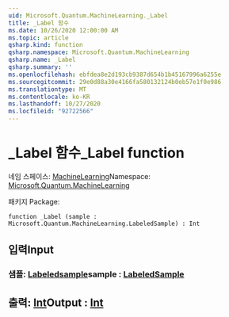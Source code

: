 ```yaml
---
uid: Microsoft.Quantum.MachineLearning._Label
title: _Label 함수
ms.date: 10/26/2020 12:00:00 AM
ms.topic: article
qsharp.kind: function
qsharp.namespace: Microsoft.Quantum.MachineLearning
qsharp.name: _Label
qsharp.summary: ''
ms.openlocfilehash: ebfdea8e2d193cb9387d654b1b45167996a6255e
ms.sourcegitcommit: 29e0d88a30e4166fa580132124b0eb57e1f0e986
ms.translationtype: MT
ms.contentlocale: ko-KR
ms.lasthandoff: 10/27/2020
ms.locfileid: "92722566"
---
```

# <a name="_label-function"></a><span data-ttu-id="e06b1-102">_Label 함수</span><span class="sxs-lookup"><span data-stu-id="e06b1-102">_Label function</span></span>

<span data-ttu-id="e06b1-103">네임 스페이스: [MachineLearning](xref:Microsoft.Quantum.MachineLearning)</span><span class="sxs-lookup"><span data-stu-id="e06b1-103">Namespace: [Microsoft.Quantum.MachineLearning](xref:Microsoft.Quantum.MachineLearning)</span></span>

<span data-ttu-id="e06b1-104">패키지 [](https://nuget.org/packages/)</span><span class="sxs-lookup"><span data-stu-id="e06b1-104">Package: [](https://nuget.org/packages/)</span></span>




```qsharp
function _Label (sample : Microsoft.Quantum.MachineLearning.LabeledSample) : Int
```


## <a name="input"></a><span data-ttu-id="e06b1-105">입력</span><span class="sxs-lookup"><span data-stu-id="e06b1-105">Input</span></span>

### <a name="sample--labeledsample"></a><span data-ttu-id="e06b1-106">샘플: [Labeledsample](xref:Microsoft.Quantum.MachineLearning.LabeledSample)</span><span class="sxs-lookup"><span data-stu-id="e06b1-106">sample : [LabeledSample](xref:Microsoft.Quantum.MachineLearning.LabeledSample)</span></span>





## <a name="output--int"></a><span data-ttu-id="e06b1-107">출력: [Int](xref:microsoft.quantum.lang-ref.int)</span><span class="sxs-lookup"><span data-stu-id="e06b1-107">Output : [Int](xref:microsoft.quantum.lang-ref.int)</span></span>

